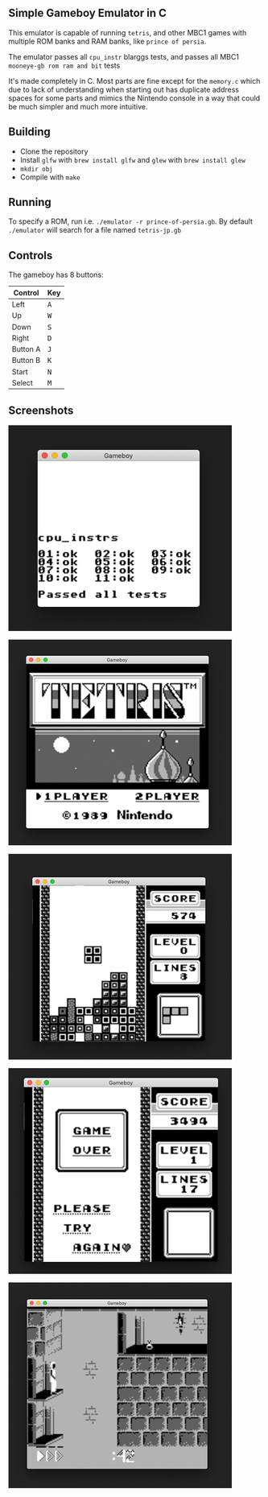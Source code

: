 ## Simple Gameboy Emulator in C

This emulator is capable of running `tetris`, and other MBC1 games with multiple ROM banks and RAM banks, like `prince of persia`.

The emulator passes all `cpu_instr` blarggs tests, and passes all MBC1 `mooneye-gb rom ram and bit` tests

It's made completely in C. Most parts are fine except for the `memory.c` which due to lack of understanding when starting out has duplicate address spaces for some parts and mimics the Nintendo console in a way that could be much simpler and much more intuitive.

## Building

* Clone the repository
* Install `glfw` with `brew install glfw` and `glew` with `brew install glew`
* `mkdir obj`
* Compile with `make`

## Running

To specify a ROM, run i.e. `./emulator -r prince-of-persia.gb`. By default `./emulator` will search for a file named `tetris-jp.gb`

## Controls

The gameboy has 8 buttons:

Control | Key
--------|-------
Left | <kbd>A</kbd>
Up | <kbd>W</kbd>
Down | <kbd>S</kbd>
Right | <kbd>D</kbd>
Button A | <kbd>J</kbd>
Button B | <kbd>K</kbd>
Start | <kbd>N</kbd>
Select | <kbd>M</kbd>

## Screenshots

![cpu_instr](https://github.com/alt-romes/gameboyemulator/blob/master/screenshots/cpu_instr.png?raw=true)

![tetris opening screen](https://github.com/alt-romes/gameboyemulator/blob/master/screenshots/tetris_1.png?raw=true)

![tetris mid game](https://github.com/alt-romes/gameboyemulator/blob/master/screenshots/tetris_2.png?raw=true)

![tetris game over](https://github.com/alt-romes/gameboyemulator/blob/master/screenshots/tetris_3.png?raw=true)

![prince of persia](https://github.com/alt-romes/gameboyemulator/blob/master/screenshots/prince_of_persia_1.png?raw=true)
